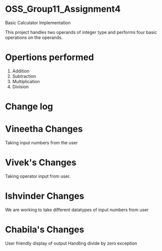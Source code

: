 # OSS_Group11_Assignment4
 Basic Calculator Implementation

 This project handles two operands of integer type and performs four basic operations on the operands.

 # Opertions performed
 1. Addition
 2. Subtraction
 3. Multiplication
 4. Division 

# Change log

# Vineetha Changes
Taking input numbers from the user

# Vivek's Changes 
Taking operator input from user.

# Ishvinder Changes
We are working to take different datatypes of input numbers from user 

# Chabila's Changes
User friendly display of output
Handling divide by zero exception

